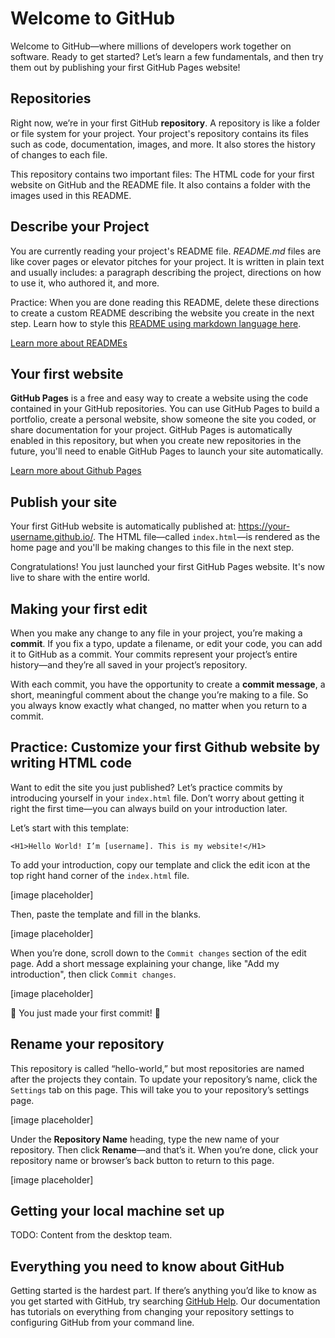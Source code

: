 # Welcome to GitHub

Welcome to GitHub—where millions of developers work together on software. Ready to get started? Let’s learn a few fundamentals, and then try them out by publishing your first GitHub Pages website!

## Repositories

Right now, we’re in your first GitHub **repository**. A repository is like a folder or file system for your project. Your project's repository contains its files such as code, documentation, images, and more. It also stores the history of changes to each file.

This repository contains two important files: The HTML code for your first website on GitHub and the README file. It also contains a folder with the images used in this README.

## Describe your Project

You are currently reading your project's README file. _README.md_ files are like cover pages or elevator pitches for your project. It is written in plain text  and usually includes: a paragraph describing the project, directions on how to use it, who authored it, and more.

Practice: When you are done reading this README, delete these directions to create a custom README  describing the website you create in the next step. Learn how to style this [README using markdown language here](https://guides.github.com/features/mastering-markdown/).

[Learn more about READMEs](https://help.github.com/en/articles/about-readmes)


## Your first website

**GitHub Pages** is a free and easy way to create a website using the code contained in your GitHub repositories. You can use GitHub Pages to build a portfolio, create a personal website, show someone the site you coded, or share documentation for your project. GitHub Pages is automatically enabled in this repository, but when you create new repositories in the future, you'll need to enable GitHub Pages to launch your site automatically.

[Learn more about Github Pages](https://pages.github.com/)

## Publish your site

Your first GitHub website is automatically published at: https://your-username.github.io/. The HTML file—called `index.html`—is rendered as the home page and you'll be making changes to this file in the next step.

Congratulations! You just launched your first GitHub Pages website. It's now live to share with the entire world.

## Making your first edit

When you make any change to any file in your project, you’re making a **commit**. If you fix a typo, update a filename, or edit your code, you can add it to GitHub as a commit. Your commits represent your project’s entire history—and they’re all saved in your project’s repository.

With each commit, you have the opportunity to create a **commit message**, a short, meaningful comment about the change you’re making to a file. So you always know exactly what changed, no matter when you return to a commit.

## Practice: Customize your first Github website by writing HTML code

Want to edit the site you just published? Let’s practice commits by introducing yourself in your `index.html` file. Don’t worry about getting it right the first time—you can always build on your introduction later.

Let’s start with this template:

```
<H1>Hello World! I’m [username]. This is my website!</H1>
```

To add your introduction, copy our template and click the edit icon at the top right hand corner of the `index.html` file.

[image placeholder]

Then, paste the template and fill in the blanks.

[image placeholder]

When you’re done, scroll down to the `Commit changes` section of the edit page. Add a short message explaining your change, like "Add my introduction", then click `Commit changes`.

[image placeholder]

:tada: You just made your first commit! :tada:

## Rename your repository 

 This repository is called “hello-world,” but most repositories are named after the projects they contain. To update your repository’s name, click the `Settings` tab on this page. This will take you to your repository’s settings page.

[image placeholder]

Under the **Repository Name** heading, type the new name of your repository. Then click **Rename**—and that’s it. When you’re done, click your repository name or browser’s back button to return to this page.

[image placeholder]

## Getting your local machine set up

TODO: Content from the desktop team.

## Everything you need to know about GitHub

Getting started is the hardest part. If there’s anything you’d like to know as you get started with GitHub, try searching [GitHub Help](https://help.github.com). Our documentation has tutorials on everything from changing your repository settings to configuring GitHub from your command line.
